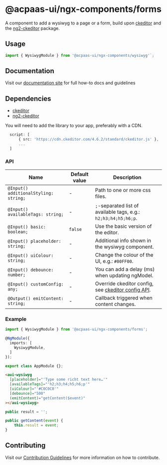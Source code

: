 # @acpaas-ui/ngx-components/forms

A component to add a wysiwyg to a page or a form, build upon [ckeditor](https://ckeditor.com) and the [ng2-ckeditor](https://github.com/chymz/ng2-ckeditor) package.

## Usage

```typescript
import { WysiwygModule } from '@acpaas-ui/ngx-components/wysiwyg'`;
```

## Documentation

Visit our [documentation site](https://acpaas-ui.digipolis.be/) for full how-to docs and guidelines

## Dependencies
* [ckeditor](https://ckeditor.com)
* [ng2-ckeditor](https://github.com/chymz/ng2-ckeditor)

You will need to add the library to your app, preferably with a CDN.

```typescript
  script: [
      { src: 'https://cdn.ckeditor.com/4.6.2/standard/ckeditor.js' },
      ...
  ]
```

### API

| Name         | Default value | Description |
| -----------  | ------ | -------------------------- |
| `@Input() additionalStyling: string;` | - | Path to one or more css files. |
| `@Input() availableTags: string;` | - | `;`-separated list of available tags, e.g.: `h2;h3;h4;h5;h6;p`. |
| `@Input() basic: boolean;` | `false` | Use the basic version of the editor. |
| `@Input() placeholder: string;` | - | Additional info shown in the wysiwyg component. |
| `@Input() uiColour: string;` | - | Change the colour of the UI, e.g.: `#00FF00`. |
| `@Input() debounce: number;` | - | You can add a delay (ms) when updating ngModel. |
| `@Input() customConfig: any;` | - | Override ckeditor config, see [ckeditor config API](https://ckeditor.com/docs/ckeditor4/latest/api/CKEDITOR_config.html). |
| `@Output() emitContent: string;` | - | Callback triggered when content changes. |

### Example

```typescript
import { WysiwygModule } from '@acpaas-ui/ngx-components/forms';

@NgModule({
  imports: [
    WysiwygModule,
  ]
});

export class AppModule {};
```

```html
<aui-wysiwyg
  [placeholder]="'Type some richt text here…'"
  [availableTags]="'h2;h3;h4;h5;h6;p'"
  [uiColour]="'#C0C0C0'"
  [debounce]="500"
  (emitContent)="getContent($event)"
></aui-wysiwyg>
```

```typescript
public result = '';

public getContent(event) {
	this.result = event;
}
```

## Contributing

Visit our [Contribution Guidelines](../../../../../CONTRIBUTING.md) for more information on how to contribute.
